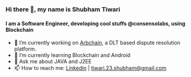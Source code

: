 ### Hi there 👋, my name is Shubham Tiwari

#### I am a Software Engineer, developing cool stuffs @consensolabs, using Blockchain 

- 🔭 I’m currently working on [Arbchain](), a DLT based dispute resolution platform.
- 🌱 I’m currently learning Blockchain and Android
- 💬 Ask me about JAVA and J2EE
- 📫 How to reach me: [Linkedin](https://www.linkedin.com/in/shubham-tiwari-977391187/) | [tiwari.23.shubham@gmail.com]() 
